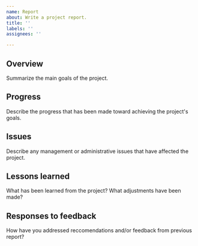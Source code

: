 ```yaml
---
name: Report
about: Write a project report.
title: ''
labels: ''
assignees: ''

---
```


## Overview
Summarize the main goals of the project. 

## Progress
Describe the progress that has been made toward achieving the project's goals.

## Issues
Describe any management or administrative issues that have affected the project.

## Lessons learned
What has been learned from the project? What adjustments have been made?

## Responses to feedback
How have you addressed reccomendations and/or feedback from previous report?



